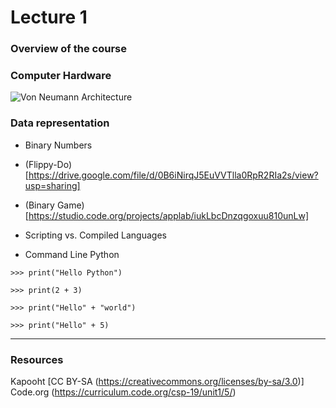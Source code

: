 # Lecture 1
### Overview of the course

### Computer Hardware
![Von Neumann Architecture](https://upload.wikimedia.org/wikipedia/commons/e/e5/Von_Neumann_Architecture.svg)

### Data representation
  - Binary Numbers
  - (Flippy-Do)[https://drive.google.com/file/d/0B6iNirqJ5EuVVTlla0RpR2RIa2s/view?usp=sharing]
  - (Binary Game)[https://studio.code.org/projects/applab/iukLbcDnzqgoxuu810unLw]
- Scripting vs. Compiled Languages

- Command Line Python

```
>>> print("Hello Python")

>>> print(2 + 3)

>>> print("Hello" + "world")

>>> print("Hello" + 5)
```

---
### Resources
Kapooht [CC BY-SA (https://creativecommons.org/licenses/by-sa/3.0)]
Code.org (https://curriculum.code.org/csp-19/unit1/5/)
